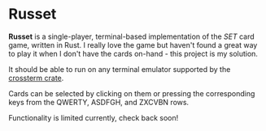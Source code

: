 # Russet

**Russet** is a single-player, terminal-based implementation of the *SET* card game, written in Rust.
I really love the game but haven't found a great way to play it when I don't have the cards on-hand - this project is my solution.

It should be able to run on any terminal emulator supported by the [crossterm crate](https://github.com/crossterm-rs/crossterm).

Cards can be selected by clicking on them or pressing the corresponding keys from the QWERTY, ASDFGH, and ZXCVBN rows.

Functionality is limited currently, check back soon!
